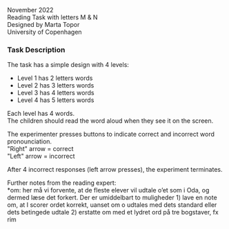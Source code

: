 November 2022  
Reading Task with letters M & N  
Designed by Marta Topor  
University of Copenhagen  

### Task Description  
The task has a simple design with 4 levels:  
- Level 1 has 2 letters words  
- Level 2 has 3 letters words  
- Level 3 has 4 letters words
- Level 4 has 5 letters words 

Each level has 4 words.  
The children should read the word aloud when they see it on the screen.  

The experimenter presses buttons to indicate correct and incorrect word pronounciation.  
"Right" arrow = correct  
"Left" arrow = incorrect  

After 4 incorrect responses (left arrow presses), the experiment terminates.  

Further notes from the reading expert:  
*om: her må vi forvente, at de fleste elever vil udtale o’et som i Oda, og dermed læse det forkert. Der er umiddelbart to muligheder 1) lave en note om, at I scorer ordet korrekt, uanset om o udtales med dets standard eller dets betingede udtale 2) erstatte om med et lydret ord på tre bogstaver, fx rim
